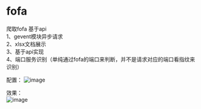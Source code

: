# fofa
爬取fofa 基于api  
1、gevent模块异步请求  
2、xlsx文档展示  
3、基于api实现   
4、端口服务识别（单纯通过fofa的端口来判断，并不是请求对应的端口看指纹来识别）  
  
配置： 
![image](https://github.com/adezz/fofa/blob/main/pic/config.png)
  
效果：  
![image](https://github.com/adezz/fofa/blob/main/pic/resutl.png)


